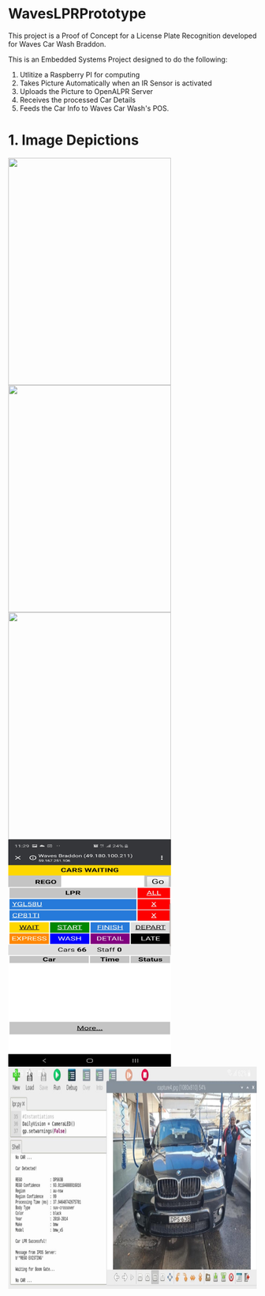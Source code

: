 # WavesLPRPrototype 

This project is a Proof of Concept for a License Plate Recognition developed for Waves Car Wash Braddon. 

This is an Embedded Systems Project designed to do the following:

1) Utlitize a Raspberry PI for computing
2) Takes Picture Automatically when an IR Sensor is activated
3) Uploads the Picture to OpenALPR Server 
4) Receives the processed Car Details
5) Feeds the Car Info to Waves Car Wash's POS. 

# 1. Image Depictions

<img align="left" width="330" height="460" src="/images/prototypeFV.jpg">  

<img align="left" width="330" height="460" src="/images/prototypeBV.jpg">  

<img align="left" width="330" height="460" src="/images/prototypeLEDs.jpg">  

<img align="left" width="330" height="460" src="/images/outputPOS.jpg">  

<img align="left" width="900" height="450" src="/images/outputPI.jpg">  

